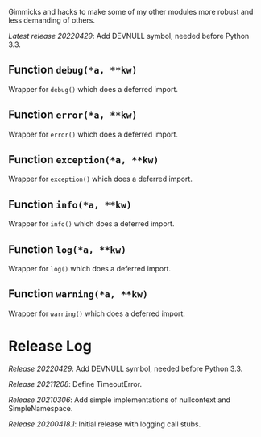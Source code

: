 Gimmicks and hacks to make some of my other modules more robust and
less demanding of others.

*Latest release 20220429*:
Add DEVNULL symbol, needed before Python 3.3.

## Function `debug(*a, **kw)`

Wrapper for `debug()` which does a deferred import.

## Function `error(*a, **kw)`

Wrapper for `error()` which does a deferred import.

## Function `exception(*a, **kw)`

Wrapper for `exception()` which does a deferred import.

## Function `info(*a, **kw)`

Wrapper for `info()` which does a deferred import.

## Function `log(*a, **kw)`

Wrapper for `log()` which does a deferred import.

## Function `warning(*a, **kw)`

Wrapper for `warning()` which does a deferred import.

# Release Log



*Release 20220429*:
Add DEVNULL symbol, needed before Python 3.3.

*Release 20211208*:
Define TimeoutError.

*Release 20210306*:
Add simple implementations of nullcontext and SimpleNamespace.

*Release 20200418.1*:
Initial release with logging call stubs.
